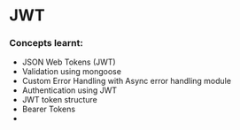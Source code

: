 # JWT

### Concepts learnt:

- JSON Web Tokens (JWT)
- Validation using mongoose
- Custom Error Handling with Async error handling module
- Authentication using JWT
- JWT token structure
- Bearer Tokens
-
